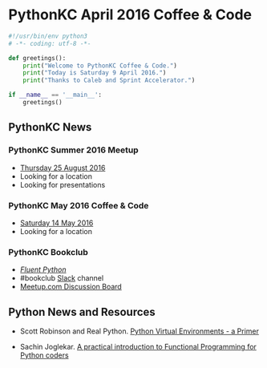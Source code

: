 # PythonKC April 2016 Coffee & Code

```python
#!/usr/bin/env python3
# -*- coding: utf-8 -*-

def greetings():
    print("Welcome to PythonKC Coffee & Code.")
    print("Today is Saturday 9 April 2016.")
    print("Thanks to Caleb and Sprint Accelerator.")

if __name__ == '__main__':
    greetings()
```
## PythonKC News

### PythonKC Summer 2016 Meetup
* [Thursday 25 August 2016](http://www.meetup.com/pythonkc/events/xgjdhlyvlbhc/)
* Looking for a location
* Looking for presentations

### PythonKC May 2016 Coffee & Code
* [Saturday 14 May 2016](http://www.meetup.com/pythonkc/events/rdwqhlyvhbsb/)
* Looking for a location

### PythonKC Bookclub
* [_Fluent Python_](http://shop.oreilly.com/product/0636920032519.do)
* #bookclub [Slack](https://pykc-slackipy.herokuapp.com/) channel
* [Meetup.com Discussion Board](http://www.meetup.com/pythonkc/messages/boards/thread/49656306)

## Python News and Resources
* Scott Robinson and Real Python. [Python Virtual Environments - a Primer](https://realpython.com/blog/python/python-virtual-environments-a-primer/)

* Sachin Joglekar. [A practical introduction to Functional Programming for Python coders](https://codesachin.wordpress.com/2016/04/03/a-practical-introduction-to-functional-programming-for-python-coders/)
